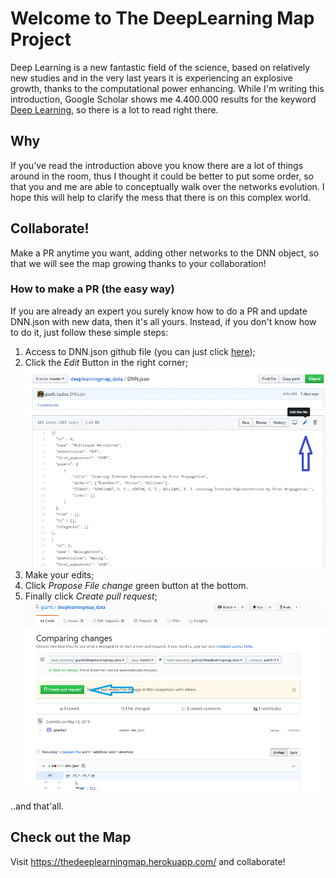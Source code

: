 # Welcome to The DeepLearning Map Project

Deep Learning is a new fantastic field of the science, based on relatively new studies and in the very last years it is experiencing an explosive growth, thanks to the computational power enhancing. While I'm writing this introduction, Google Scholar shows me 4.400.000 results for the keyword [Deep Learning](https://scholar.google.it/scholar?hl=it&as_sdt=0%2C5&q=deep+learning&btnG=&oq=deep+learning), so there is a lot to read right there.

## Why
If you've read the introduction above you know there are a lot of things around in the room, thus I thought it could be better to put some order, so that you and me are able to conceptually walk over the networks evolution. I hope this will help to clarify the mess that there is on this complex world.

## Collaborate!
Make a PR anytime you want, adding other networks to the DNN object, so that we will see the map growing thanks to your collaboration!  

### How to make a PR (the easy way)
If you are already an expert you surely know how to do a PR and update DNN.json with new data, then it's all yours.
Instead, if you don't know how to do it, just follow these simple steps:
 1. Access to DNN.json github file (you can just click [here](https://github.com/gianfa/deeplearningmap_data/blob/master/DNN.json));
 2. Click the _Edit_ Button in the right corner; ![edit](https://github.com/gianfa/deeplearningmap_data/blob/master/imgs/PR_1.gif)
 3. Make your edits;
 4. Click _Propose File change_ green button at the bottom.
 5. Finally click _Create pull request_; ![Create pull request](https://github.com/gianfa/deeplearningmap_data/blob/master/imgs/PR_2.png)
 
 ..and that'all.
## Check out the Map
Visit https://thedeeplearningmap.herokuapp.com/ and collaborate!
